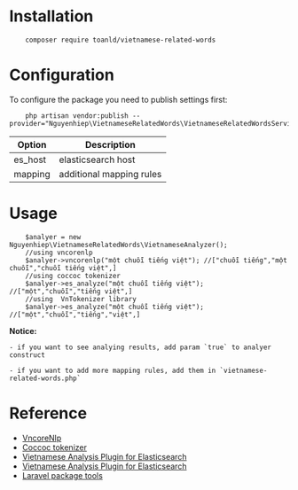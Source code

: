 # Installation

```shell
    composer require toanld/vietnamese-related-words
```

# Configuration

To configure the package you need to publish settings first:

```shell
    php artisan vendor:publish --provider="Nguyenhiep\VietnameseRelatedWords\VietnameseRelatedWordsServiceProvider"
```

Option | Description
--- | ---
es_host | elasticsearch host
mapping | additional mapping rules

# Usage

```phpt
    $analyer = new Nguyenhiep\VietnameseRelatedWords\VietnameseAnalyzer();
    //using vncorenlp
    $analyer->vncorenlp("một chuỗi tiếng việt"); //["chuỗi tiếng","một chuỗi","chuỗi tiếng việt",]
    //using coccoc tokenizer
    $analyer->es_analyze("một chuỗi tiếng việt"); //["một","chuỗi","tiếng việt",]
    //using  VnTokenizer library
    $analyer->es_analyze("một chuỗi tiếng việt"); //["một","chuỗi","tiếng","việt",]
```

**Notice:** 

    - if you want to see analying results, add param `true` to analyer construct
   
    - if you want to add more mapping rules, add them in `vietnamese-related-words.php`

# Reference

- [VncoreNlp](https://github.com/vncorenlp/VnCoreNLP)
- [Coccoc tokenizer](https://github.com/coccoc/coccoc-tokenizer)
- [Vietnamese Analysis Plugin for Elasticsearch](https://github.com/duydo/elasticsearch-analysis-vietnamese)
- [Vietnamese Analysis Plugin for Elasticsearch](https://github.com/duydo/elasticsearch-analysis-vietnamese/tree/vntokenizer)
- [Laravel package tools](https://github.com/spatie/laravel-package-tools)
